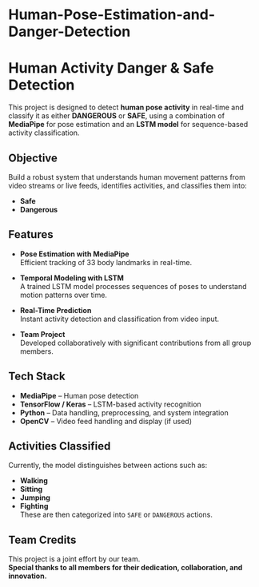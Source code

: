 # Human-Pose-Estimation-and-Danger-Detection
# Human Activity Danger & Safe Detection 

This project is designed to detect **human pose activity** in real-time and classify it as either **DANGEROUS** or **SAFE**, using a combination of **MediaPipe** for pose estimation and an **LSTM model** for sequence-based activity classification.

## Objective
Build a robust system that understands human movement patterns from video streams or live feeds, identifies activities, and classifies them into:
- **Safe**
- **Dangerous**

## Features
- **Pose Estimation with MediaPipe**  
  Efficient tracking of 33 body landmarks in real-time.

- **Temporal Modeling with LSTM**  
  A trained LSTM model processes sequences of poses to understand motion patterns over time.

- **Real-Time Prediction**  
  Instant activity detection and classification from video input.

- **Team Project**  
  Developed collaboratively with significant contributions from all group members.

## Tech Stack
- **MediaPipe** – Human pose detection  
- **TensorFlow / Keras** – LSTM-based activity recognition  
- **Python** – Data handling, preprocessing, and system integration  
- **OpenCV** – Video feed handling and display (if used)
  
## Activities Classified
Currently, the model distinguishes between actions such as:
- **Walking**
- **Sitting**
- **Jumping**
- **Fighting**  
These are then categorized into `SAFE` or `DANGEROUS` actions.

## Team Credits
This project is a joint effort by our team.  
**Special thanks to all members for their dedication, collaboration, and innovation.**
